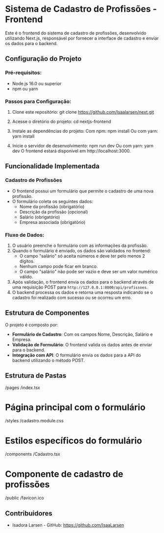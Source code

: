 # Sistema de Cadastro de Profissões - Frontend

Este é o frontend do sistema de cadastro de profissões, desenvolvido utilizando Next.js, responsável por fornecer a interface de cadastro e enviar os dados para o backend.

## Configuração do Projeto

### Pré-requisitos:
- Node.js 16.0 ou superior
- npm ou yarn

### Passos para Configuração:
1. Clone este repositório:
   git clone https://github.com/Isaalarsen/next.git

2. Acesse o diretório do projeto:
   cd nextjs-frontend

3. Instale as dependências do projeto:
   Com npm:
   npm install
   Ou com yarn:
   yarn install

4. Inicie o servidor de desenvolvimento:
   npm run dev
   Ou com yarn:
   yarn dev
   O frontend estará disponível em http://localhost:3000.

## Funcionalidade Implementada

### Cadastro de Profissões
- O frontend possui um formulário que permite o cadastro de uma nova profissão.
- O formulário coleta os seguintes dados:
  - Nome da profissão (obrigatório)
  - Descrição da profissão (opcional)
  - Salário (obrigatório)
  - Empresa associada (obrigatório)

### Fluxo de Dados:
1. O usuário preenche o formulário com as informações da profissão.
2. Quando o formulário é enviado, os dados são validados no frontend:
   - O campo "salário" só aceita números e deve ter pelo menos 2 dígitos.
   - Nenhum campo pode ficar em branco.
   - O campo "salário" não pode ser vazio e deve ser um valor numérico válido.
3. Após validação, o frontend envia os dados para o backend através de uma requisição POST para `http://127.0.0.1:8000/api/profissoes`.
4. O backend processa os dados e retorna uma resposta indicando se o cadastro foi realizado com sucesso ou se ocorreu um erro.

## Estrutura de Componentes

O projeto é composto por:
- **Formulário de Cadastro**: Com os campos Nome, Descrição, Salário e Empresa.
- **Validação de Formulário**: O frontend valida os dados antes de enviar para o backend.
- **Integração com API**: O formulário envia os dados para a API do backend utilizando o método POST.

## Estrutura de Pastas

/pages /index.tsx 

# Página principal com o formulário 
/styles /cadastro.module.css 

# Estilos específicos do formulário 
/components /Cadastro.tsx 

# Componente de cadastro de profissões 
/public /favicon.ico 


## Contribuidores

- Isadora Larsen - GitHub: https://github.com/IsaaLarsen
